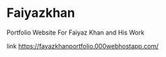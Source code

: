 # Faiyazkhan
Portfolio Website For Faiyaz Khan and His Work 

link https://fayazkhanportfolio.000webhostapp.com/

